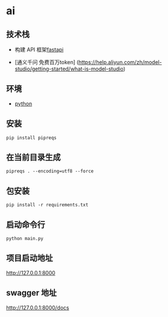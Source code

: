 # ai

## 技术栈

- 构建 API 框架[fastapi](https://fastapi.tiangolo.com/zh/)

- [通义千问 免费百万token] (https://help.aliyun.com/zh/model-studio/getting-started/what-is-model-studio)

## 环境

- [python](https://www.python.org/downloads/)

## 安装

```shell
pip install pipreqs
```

## 在当前目录生成

```shell
pipreqs . --encoding=utf8 --force
```

## 包安装

```shell
pip install -r requirements.txt
```

## 启动命令行

```shell
python main.py
```

## 项目启动地址

http://127.0.0.1:8000

## swagger 地址

http://127.0.0.1:8000/docs
